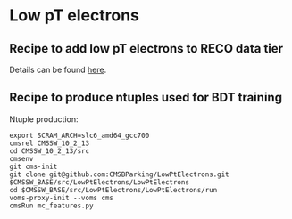 # Low pT electrons

## Recipe to add low pT electrons to RECO data tier

Details can be found [here](LowPtElectrons.md). 

## Recipe to produce ntuples used for BDT training 

Ntuple production:
```
export SCRAM_ARCH=slc6_amd64_gcc700
cmsrel CMSSW_10_2_13
cd CMSSW_10_2_13/src
cmsenv
git cms-init
git clone git@github.com:CMSBParking/LowPtElectrons.git $CMSSW_BASE/src/LowPtElectrons/LowPtElectrons 
cd $CMSSW_BASE/src/LowPtElectrons/LowPtElectrons/run
voms-proxy-init --voms cms
cmsRun mc_features.py 
```
